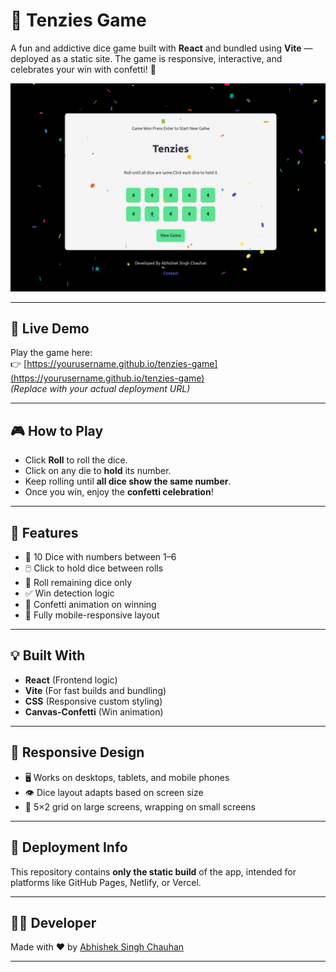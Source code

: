 # 🎲 Tenzies Game

A fun and addictive dice game built with **React** and bundled using **Vite** — deployed as a static site. The game is responsive, interactive, and celebrates your win with confetti! 🎉

![Tenzies Screenshot](./Screenshot.png) 

---

## 🔗 Live Demo

Play the game here:  
👉 [https://yourusername.github.io/tenzies-game](https://yourusername.github.io/tenzies-game)  
*(Replace with your actual deployment URL)*

---

## 🎮 How to Play

- Click **Roll** to roll the dice.
- Click on any die to **hold** its number.
- Keep rolling until **all dice show the same number**.
- Once you win, enjoy the **confetti celebration**!

---

## 🧩 Features

- 🎲 10 Dice with numbers between 1–6
- 🖱️ Click to hold dice between rolls
- 🔄 Roll remaining dice only
- ✅ Win detection logic
- 🎉 Confetti animation on winning
- 📱 Fully mobile-responsive layout

---

## 💡 Built With

- **React** (Frontend logic)
- **Vite** (For fast builds and bundling)
- **CSS** (Responsive custom styling)
- **Canvas-Confetti** (Win animation)

---

## 📱 Responsive Design

- 🖥️ Works on desktops, tablets, and mobile phones
- 👁️ Dice layout adapts based on screen size
- 🧩 5×2 grid on large screens, wrapping on small screens

---

## 📁 Deployment Info

This repository contains **only the static build** of the app, intended for platforms like GitHub Pages, Netlify, or Vercel.

---

## 🧑‍💻 Developer

Made with ❤️ by [Abhishek Singh Chauhan](https://github.com/Abhisheksinghchauhan192)

---



